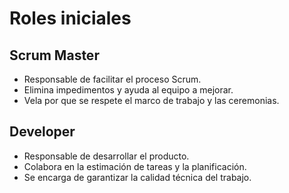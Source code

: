 # Roles iniciales

## Scrum Master
- Responsable de facilitar el proceso Scrum.
- Elimina impedimentos y ayuda al equipo a mejorar.
- Vela por que se respete el marco de trabajo y las ceremonias.

## Developer
- Responsable de desarrollar el producto.
- Colabora en la estimación de tareas y la planificación.
- Se encarga de garantizar la calidad técnica del trabajo. 

